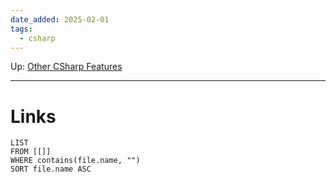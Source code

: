 ```yaml
---
date_added: 2025-02-01
tags:
  - csharp
---
```

Up: [Other CSharp Features](Other%20CSharp%20Features.md)
___
 
# Links
```dataview
LIST
FROM [[]]
WHERE contains(file.name, "")
SORT file.name ASC
```
